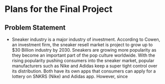 # Plans for the Final Project 

## Problem Statement 
* Sneaker industry is a major industry of investment. According to Cowen, an investment firm, the sneaker resell market is project to grow up to $30 Billion industry by 2030. Sneakers are growing more popularity as they become an important part of the pop culture worldwide. With the rising popularity pushing consumers into the sneaker market, popular manufacturers such as Nike and Adidas keep a super tight control over its distribution. Both have its own apps that consumers can apply for a lottery on SNKRS (Nike) and Adidas app. However, since 
